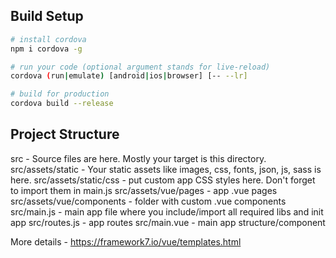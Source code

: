 ## Build Setup

``` bash
# install cordova
npm i cordova -g

# run your code (optional argument stands for live-reload)
cordova (run|emulate) [android|ios|browser] [-- --lr]

# build for production
cordova build --release
```

## Project Structure

src - Source files are here. Mostly your target is this directory.
src/assets/static - Your static assets like images, css, fonts, json, js, sass is here.
src/assets/static/css - put custom app CSS styles here. Don't forget to import them in main.js
src/assets/vue/pages - app .vue pages
src/assets/vue/components - folder with custom .vue components
src/main.js - main app file where you include/import all required libs and init app
src/routes.js - app routes
src/main.vue - main app structure/component

More details - https://framework7.io/vue/templates.html